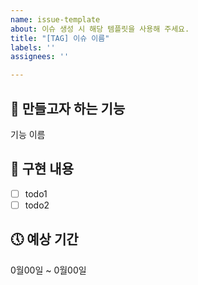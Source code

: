 ```yaml
---
name: issue-template
about: 이슈 생성 시 해당 템플릿을 사용해 주세요.
title: "[TAG] 이슈 이름"
labels: ''
assignees: ''

---
```


## 🚀 만들고자 하는 기능

기능 이름

## 🚀 구현 내용

- [ ] todo1
- [ ] todo2

## 🕔 예상 기간

0월00일 ~ 0월00일
